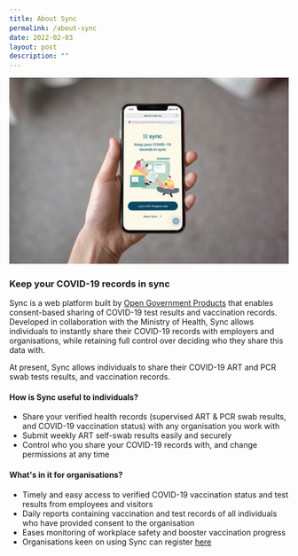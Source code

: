 ```yaml
---
title: About Sync
permalink: /about-sync
date: 2022-02-03
layout: post
description: ""
---
```

![](/images/SYNC%20MOCKUP.jpg)

### **Keep your COVID-19 records in sync**
Sync is a web platform built by [Open Government Products](https://www.open.gov.sg/) that enables consent-based sharing of COVID-19 test results and vaccination records. Developed in collaboration with the Ministry of Health, Sync allows individuals to instantly share their COVID-19 records with employers and organisations, while retaining full control over deciding who they share this data with.

At present, Sync allows individuals to share their COVID-19 ART and PCR swab tests results, and vaccination records.

#### **How is Sync useful to individuals?** 
* Share your verified health records (supervised ART & PCR swab results, and COVID-19 vaccination status) with any organisation you work with
* Submit weekly ART self-swab results easily and securely
* Control who you share your COVID-19 records with, and change permissions at any time


#### **What's in it for organisations?** 
* Timely and easy access to verified COVID-19 vaccination status and test results from employees and visitors
* Daily reports containing vaccination and test records of all individuals who have provided consent to the organisation
* Eases monitoring of workplace safety and booster vaccination progress
* Organisations keen on using Sync can register [here](go.gov.sg/sync-company-form)